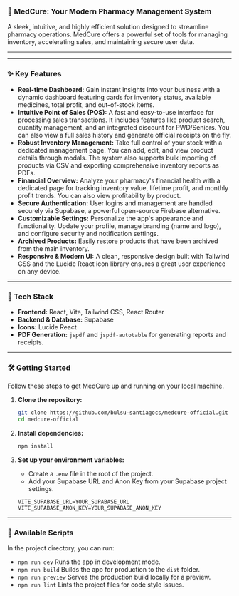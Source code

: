 ### 💊 MedCure: Your Modern Pharmacy Management System

A sleek, intuitive, and highly efficient solution designed to streamline pharmacy operations. MedCure offers a powerful set of tools for managing inventory, accelerating sales, and maintaining secure user data.

-----
-----

### ✨ Key Features

  * **Real-time Dashboard:** Gain instant insights into your business with a dynamic dashboard featuring cards for inventory status, available medicines, total profit, and out-of-stock items.
  * **Intuitive Point of Sales (POS):** A fast and easy-to-use interface for processing sales transactions. It includes features like product search, quantity management, and an integrated discount for PWD/Seniors. You can also view a full sales history and generate official receipts on the fly.
  * **Robust Inventory Management:** Take full control of your stock with a dedicated management page. You can add, edit, and view product details through modals. The system also supports bulk importing of products via CSV and exporting comprehensive inventory reports as PDFs.
  * **Financial Overview:** Analyze your pharmacy's financial health with a dedicated page for tracking inventory value, lifetime profit, and monthly profit trends. You can also view profitability by product.
  * **Secure Authentication:** User logins and management are handled securely via Supabase, a powerful open-source Firebase alternative.
  * **Customizable Settings:** Personalize the app's appearance and functionality. Update your profile, manage branding (name and logo), and configure security and notification settings.
  * **Archived Products:** Easily restore products that have been archived from the main inventory.
  * **Responsive & Modern UI:** A clean, responsive design built with Tailwind CSS and the Lucide React icon library ensures a great user experience on any device.

-----

### 🚀 Tech Stack

  * **Frontend:** React, Vite, Tailwind CSS, React Router
  * **Backend & Database:** Supabase
  * **Icons:** Lucide React
  * **PDF Generation:** `jspdf` and `jspdf-autotable` for generating reports and receipts.

-----

### 🛠️ Getting Started

Follow these steps to get MedCure up and running on your local machine.

1.  **Clone the repository:**

    ```bash
    git clone https://github.com/bulsu-santiagocs/medcure-official.git
    cd medcure-official
    ```

2.  **Install dependencies:**

    ```bash
    npm install
    ```

3.  **Set up your environment variables:**

      * Create a `.env` file in the root of the project.
      * Add your Supabase URL and Anon Key from your Supabase project settings.

    <!-- end list -->

    ```
    VITE_SUPABASE_URL=YOUR_SUPABASE_URL
    VITE_SUPABASE_ANON_KEY=YOUR_SUPABASE_ANON_KEY
    ```

-----

### 📜 Available Scripts

In the project directory, you can run:

  * `npm run dev`
    Runs the app in development mode.
  * `npm run build`
    Builds the app for production to the `dist` folder.
  * `npm run preview`
    Serves the production build locally for a preview.
  * `npm run lint`
    Lints the project files for code style issues.
